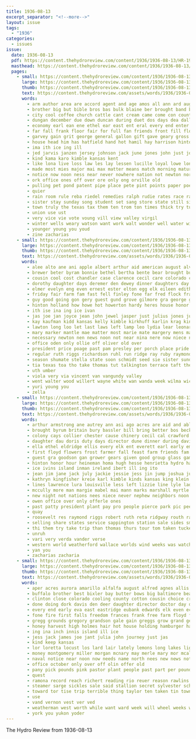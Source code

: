 ```yaml
---
title: 1936-08-13
excerpt_separator: "<!--more-->"
layout: issue
tags:
  - "1936"
categories:
  - issues
issue:
  date: 1936-08-13
  pdf: https://content.thehydroreview.com/content/1936/1936-08-13/HR-1936-08-13.pdf
  masthead: https://content.thehydroreview.com/content/1936/1936-08-13/masthead/HR-1936-08-13.jpg
  pages:
    - small: https://content.thehydroreview.com/content/1936/1936-08-13/small/HR-1936-08-13-01.jpg
      large: https://content.thehydroreview.com/content/1936/1936-08-13/large/HR-1936-08-13-01.jpg
      thumb: https://content.thehydroreview.com/content/1936/1936-08-13/thumbnails/HR-1936-08-13-01.jpg
      text: https://content.thehydroreview.com/assets/words/1936/1936-08-13/HR-1936-08-13-01.txt
      words:
        - arm author area are accord agent and age amos all ann ard aug ally august albert able adkins ash ago andrews ask arthur
        - brother big but bible bros bas bulk blaine ber brought band bart browne beulah boucher bank bottom blood betsy bro begin bandy best bonus bill box brothers both barts bradley better bowes bigger back barber bonds board bolen busi brain been business bethany
        - city cool coffee church cattle cant cream came come con county coast cedar child case current common coldwell caddo charles can corner creek carl call christian cases care cor cane credit collier christmas comes caid chronic colorado cure class comfort
        - dungan december due down duncan during duet dos days dea dallas dies ditmore dey death dance daily deer deck dress does done day drain dowell davidson daughter
        - economy earl ean ene ethel ear east ent eral every end enter elie evangelist early even ever
        - far fall frank floor fair for full fan friends front fill floyd friday french farm fare first fever friend fer friendly from few free field found fell freeze furnish florida fort former
        - garvey gain grit george general gallon gift gave geary gross glad grain germ glidewell guitar gene grow gas guest goodwill grass given good ground gin
        - house head him has hatfield hand hot hamil hay harrison hinton horse hearing how hurd hence held houston had henry hold hardware hollow hedges homestead hes home hittle hubert high homes heen hydro hundred happy her herndon heart herd human hopes hae henke
        - ima ith ice ing ill
        - jed jarvis janzen jersey johnson jack june jones john just joe jesse jervis
        - kind kama karo kimble kansas kent
        - like lona live loss law les lay lessen lucille loyal lowe long lawter len longer left lynn large later lowell low little lon lam look lory last
        - made most mies major mai max matter means match morning mature man money murray men may many more marcrum mill monday miiller miller mare maybe must music miss march mound mans members miles metz mile mule
        - notice now noon ness near never nowhere nation not newton north new nine
        - ork office ones off over ore only ong orville old
        - pulling pet pond patent pipe place pete pint points paper poe plan people pure past per pledge point piles present pitzer piano page pounds pieper parker poi pay power persons plumber president plenty pas pretty plants public part pastor proven peoples pears
        - quier
        - rain room rule reba riedel remedies ralph rudie rates race radio riven ream reading reader reeder raymond rode roof run risk rowland ruth ram running read
        - sister stay sunday song student set sang store state still size sons shade sales springs saturday special stores style screen sweet street sum standard stuck side seats sutton space sample september severe settler sir session salt smile sudan service square san saw seem speak south schools smith second storm soda slight stead sae school six stocks summer stange sun simple see sides such sewer swell shows son she seems short sire show solo ser soon spies
        - town truly the texas tax them ten trom ton times thick try tucker taylor toa tous trip take towns taken timer top till tha talk trio ture tay than treasure table too tour thing then tow
        - union use ust
        - very vice vie vote voung vill view valley virgil
        - winter wells weary watson want work walt wonder well water wise weeks wilson worth wooden way week wit ware wool working west was williams waller wil wat world wife welcome ways will wagon wire went with
        - younger young you youd
        - zine zacharias
    - small: https://content.thehydroreview.com/content/1936/1936-08-13/small/HR-1936-08-13-02.jpg
      large: https://content.thehydroreview.com/content/1936/1936-08-13/large/HR-1936-08-13-02.jpg
      thumb: https://content.thehydroreview.com/content/1936/1936-08-13/thumbnails/HR-1936-08-13-02.jpg
      text: https://content.thehydroreview.com/assets/words/1936/1936-08-13/HR-1936-08-13-02.txt
      words:
        - alee alto ane ani apple albert arthur aid american august alva apache austin all aud aso are anne amos and ala ana
        - brewer beter byram bonnie bethel bertha bente bear brought bushman blaine billy belle ballew been ben box bea beck berk business billie bible best baby bridgeport bro brother begin betty back but bese bright buchanan
        - cousin cool cost chandler case clarence cecil care colorado cray clinton charlie caddo che child clark casio cassie cha carolyn creek claude chris chism city crosswhite cox carver came coy crissman come card close cake call cone clear coffey carruth can canute credit cousins county colony camp cooler comes cream cope
        - dorothy daughter days deremer den dewey dinner daughters day deal dixon duncan denver dallas darrel della darko delmer dorris dungan due deke doot dale during dues done ded
        - elmer evelyn eng even ernest ester elton egg elk eileen edith eugenia exendine elvis end earl ever elliott eli
        - friday fair farm fam fast fell finley fone far fred flock franc folk fields fairfield firm frank fine few folks foster fall front ferguson from force frenk for first fern floyd faye frances
        - guy good going gon gery guest gund grove gilmore gra george grady grain gelly gripe geary grace given gave gone
        - hinton holland how howe hot howerton hardy heres house honor heen harris hopewell har husband henry hurt hatfield hee hammer had hanley him hour herndon hope has happy howes homer her hydro hart home hen huss hildebrand howard high homa harold heger
        - ith ise ina ing ice ivan
        - jas joe jan joyce jean john jewel jasper just julius jones june junta jim
        - kay kaufman kidd kansas kelly kimble kirkhuff karlin krag kingfisher
        - lawton long loo let last laws left lamp leo lydia lear leonard large lot loy later late lines lesson lately lae law lee lump lookeba lou
        - mary marker mantle mae matter most marie mate margery mens mar members menken mattie mule march morris mis mound muriel many mash mason mullins more maude miles metz mies miller made monda mcalester much montgomery man myrl miss morning martin margaret mccain marvin monday may
        - necessary newton nen news noon not near nina nere now niece need night november north neal
        - office oden only ollie off oliver old over
        - president price poage past pam presley per porch place pride pense persons pai part plan peden post pleasant phillip policy press pent present points painting pray plenty pearl packard
        - regular ruth riggs richardson ruhl run ridge ray ruby raymond robinson rei ren rain rox ream riding real robert ross riley robertson rigg
        - season shumate stella state soon schmidt seed sie sister sunday start she second son skaggs sylvester simmons smith senator standard sue stovall sons short schleif special subject sake saturday supper stockton school sed saran stange south showers service santa sam schroder sauer store sheriff sole seen sia send search sun
        - tia texas toa tho take thomas tut talkington terrace taft them tayler town thor thomason trip then thirsk the tom teacher tie tee talk thiessen tela
        - uth umber
        - viola very via vincent van vangundy valley
        - went walter wood willert wayne white wan wanda week wilma wich was weeks winona winter weathers will weather wyatt want weatherford while winifred williams wick wisel way work wildman with
        - yuri young you
        - zella
    - small: https://content.thehydroreview.com/content/1936/1936-08-13/small/HR-1936-08-13-03.jpg
      large: https://content.thehydroreview.com/content/1936/1936-08-13/large/HR-1936-08-13-03.jpg
      thumb: https://content.thehydroreview.com/content/1936/1936-08-13/thumbnails/HR-1936-08-13-03.jpg
      text: https://content.thehydroreview.com/assets/words/1936/1936-08-13/HR-1936-08-13-03.txt
      words:
        - arthur armstrong ane autrey ann asi ago acres are aid and able august all albert alton
        - brought byrum britain bury bassler bill bring better bos beckham bozarth base bird block bebley blakley both bowen boys bert billie bank bowles bobby bruce burkhalter blend been ben business birth boucher but bir buys
        - colony cays collier chester cause chinery cecil cal crawford county curly cream cone cedar condi canyon crissman city charles carolyn clay carl cole church coupe clinton chew canadas cake cobb change cry clarence
        - daughter dau doris duty days director dune dinner during david dock day duane duncan daughters deal dungan der donald dun dole done donan deacon
        - ella ethel eldridge ellis every elk ent everett earl early emma eugene essary enter edith eldon ean evelyn eva
        - first floyd flowers frost farmer fall feast farm friends fam frank fred flossie few from finley fromm fort fine fleming favors for friday front
        - guest gra goodson gan grower gears given good group glass games gas glen
        - hinton honor hour heineman homa hugh hesse henrietta hydro half hammons hamilton hammon her harry harding hedrick him hatfield hogan henke herbert home hin had hume heart heine henry hard has
        - ice ivins island inman ireland ibert ill ing ito
        - jean jim jane jack july jackie jessie jess jin jump joshua junior job john
        - kathryn kingfisher kreie karl kimble kinds kansas king klein kind
        - lines lawrence lura louisville less left lizzie line lyle laden lasley leland large last lovely leonard likely lou lee lende lynn lloyd lawn let land
        - mccully more man margie mabel mai mann marks marshall myrtle mor mond miss marion moral mapel moore mahon mary mckeegan market money marguerite must monday marvin mac melon mis murphy many murph marz morie moote million made ming moses marland marriage mayer milk miller mason mathews
        - new night not nations nees niece never nephew neighbors noon north nation now nine newton neil news need
        - owen office over only offerle ones
        - past patty president plant pay pro people pierce park pic pee preacher politi pata price pink part present poage pauline paper para pond
        - quay
        - roosevelt res raymond riggs robert ruth reta ridgway routh randall rade robertson russell randolph rush reason rom reuss ray run rosa room rob roberta ready rock
        - selling share states service sappington station sale sides smith save short sell sur spies state sister single small standard scott surprise send son sue store sun saturday see slemp stand santa she start summer stepp side sunday said second sunda sells
        - thi them try take trip than thomas thurs tour tom taken tucker tex the trueman texas tee table
        - unruh
        - vari very verda vander verse
        - western world weatherford wallace worlds wind weeks was watch worth willing water wells week winner wheat won with white working want weather will walter went write wah west williams
        - yan you
        - zacharias zacharia
    - small: https://content.thehydroreview.com/content/1936/1936-08-13/small/HR-1936-08-13-04.jpg
      large: https://content.thehydroreview.com/content/1936/1936-08-13/large/HR-1936-08-13-04.jpg
      thumb: https://content.thehydroreview.com/content/1936/1936-08-13/thumbnails/HR-1936-08-13-04.jpg
      text: https://content.thehydroreview.com/assets/words/1936/1936-08-13/HR-1936-08-13-04.txt
      words:
        - aper acres aurora amarillo alfalfa august alfred agnes allis amans ather angeles and ago agent are all albert agri aid able albany arlington
        - buffalo brother best bixler bay butter bows big baltimore bear ben beery ballew bus bob bigger bar baby beach boys beans bae belle board brand began belts better benscoter boat business been browne bacon bottom buy but bassler blaine bran
        - clinton close colorado cooling county cotton cousin choice cream call cooter clover coffee chip camp came comfort cant curtis colts church collier colo can churches chalmers chair city canada cheyenne cold cleveland cobb coats carry cash company cake cool cheron clara claude corn
        - done doing dork davis den deer daughter director doctor day deere days doris dollar dallas dowell doubt degree double denver down
        - every end early eva east eastridge eubank edwards elk even economy ean eakins
        - fone fire first falls freedom frances frank free farm floyd few fancy fun farmer fairfax for flint fail falling forest full fort found from flies friends ford front flis fair former fred far
        - gregg grounds gregory grandson gale gain greggs grow grand gertrude good green getting general guest galles going grose greely grant gas grain
        - honey harvest high holmes hair hot house holding hamburger had heres hand harry head hire hollerman hey husbands huge how home has hed henke hydro health hudson held husband hopkins hatfield her
        - ing ina inch innis island ill ice
        - jess jack james joe jant julia john journey just jas
        - kind keep kansas
        - lor loretta locust los lard lair lately lemons long lakes lights life left land little live leghorn less lower like later last labor
        - money montgomery miller morgan mcnary may merle mary mor mcalester meal medal most must made missouri mention more mans members men mercer much market miss mine many miles mount monday morning
        - naval notice near noon now needs name north nees new news not nose ner night
        - office october only over off olin offer old
        - pany pick pounds pink pastor plant people past part per pound pitzer park pay poage pum para peaches price pete pass pennington paper person pork pearl present pain pure par polar points
        - quest
        - ramona record reach richert reading rio reuer reason rawlins rackers reps rome rado rom rain richard rossi rel rock room
        - steamer sarge sickles sale said stallion secret sylvester school sill seo september summer sugar schreck small sell sal sergeant seem supply southern susie saving side store seed still see sheldon sweet sis state she size stands short slemp sunda salmon streets seid stockton schools salesman subject storm selling saturday save slight smith stand sister service showers six ship sunday show such sedan souri spies
        - toward tor tise trip terrible thing taylor ten taken tin town ted them treat try takes then texas than too the till trailer
        - use
        - vand vernon vest ver ved
        - weatherman west worth while want ward week will wheel weeks white woods with well work warm warns water wonder world washington walk word wool walters was williams wand way wisdom went wife
        - york you yukon yoder
---
```


The Hydro Review from 1936-08-13

<!--more-->

